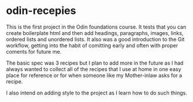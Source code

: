 # odin-recepies

This is the first project in the Odin foundations course. It tests that you can create boilerplate html and then add headings, paragraphs, images, links, ordered lists and unordered lists. It also was a good introduction to the Git workflow, getting into the habit of comitting early and often with proper coments for future me.

The basic spec was 3 recipes but I plan to add more in the future as I had always wanted to collect all of the recipes that I use at home in one easy place for reference or for when someone like my Mother-inlaw asks for a recipe.

I also intend on adding style to the project as I learn how to do such things.